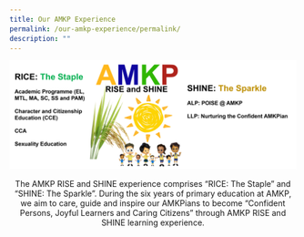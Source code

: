 ```yaml
---
title: Our AMKP Experience
permalink: /our-amkp-experience/permalink/
description: ""
---
```

![](/images/our%20amkp%20experience.png)

<center>The AMKP RISE and SHINE experience comprises “RICE: The Staple” and “SHINE: The Sparkle”. During the six years of primary education at AMKP, we aim to care, guide and inspire our AMKPians to become “Confident Persons, Joyful Learners and Caring Citizens” through AMKP RISE and SHINE learning experience.<center></center></center>